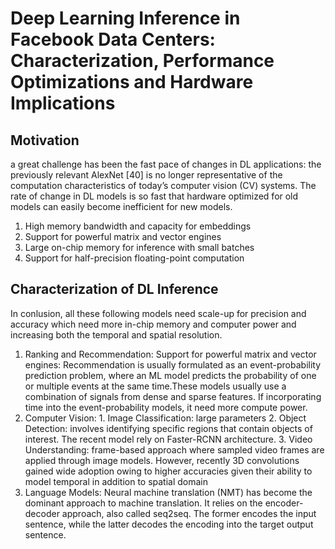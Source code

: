 # Deep Learning Inference in Facebook Data Centers: Characterization, Performance Optimizations and Hardware Implications
## Motivation 
a great challenge has been the fast pace of changes in DL applications: the previously relevant AlexNet [40] is no longer representative of the computation characteristics of today’s computer vision (CV) systems. The rate of change in DL models is so fast that hardware optimized for old models can easily become inefficient for new models.

<ol>
    <li>High memory bandwidth and capacity for embeddings</li>
    <li>Support for powerful matrix and vector engines</li>
    <li>Large on-chip memory for inference with small batches</li>
    <li> Support for half-precision floating-point computation </li>
</ol>

## Characterization of DL Inference
In conlusion, all these following models need scale-up for precision and accuracy which need more in-chip memory and computer power and increasing both the temporal and spatial resolution.
<ol>
    <li>Ranking and Recommendation: 
    Support for powerful matrix and vector engines: Recommendation is usually formulated as an event-probability prediction problem, where an ML model predicts the probability of one or multiple events at the same time.These models usually use a combination of signals from dense and sparse features. If incorporating time into the event-probability models, it need more compute power.</li>
    <li>Computer Vision: 1. Image Classification: large parameters 2. Object Detection: involves identifying specific regions that contain objects of interest. The recent model rely on Faster-RCNN architecture. 3. Video Understanding: frame-based approach where sampled video frames are applied through image models. However, recently 3D convolutions gained wide adoption owing to higher accuracies given their ability to model temporal in addition to spatial domain   </li>
   <li>  Language Models:  Neural machine translation (NMT) has become the dominant approach to machine translation. It relies on the encoder-decoder approach, also called seq2seq. The former encodes the input sentence, while the latter decodes the encoding into the target output sentence.           </li>
</ol>
